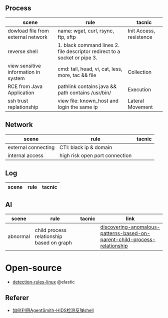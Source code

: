 
## Process
| scene | rule | tacnic |
|------|-----------|-------|
| dowload file from external network | name: wget, curl, rsync, ftp, sftp | Init Access, resistence |
| reverse shell | 1. black command lines 2. file descriptor redirect to a socket or pipe 3. | |
| view sensitive information in system | cmd: tail, head, vi, cat, less, more, tac && file | Collection |
| RCE from Java Application | pathlink contains java && path contains /usr/bin/ | Execution | 
| ssh trust replationship | view file: known_host and login the same ip | Lateral Movement| 


## Network
| scene | rule | tacnic |
|------|-----------|-------|
| external connecting | CTI: black ip & domain | |
| internal access | high risk open port connection | |

## Log
| scene | rule | tacnic |
|------|-----------|-------|


## AI

| scene | rule | tacnic | link |
|------|-----------|-------|--|
| abnormal | child process relationship based on graph|   | [discovering-anomalous-patterns-based-on-parent-child-process-relationship](https://www.elastic.co/cn/blog/discovering-anomalous-patterns-based-on-parent-child-process-relationships) |


# Open-source
- [detection-rules-linux](https://github.com/elastic/detection-rules/tree/main/rules/linux)  @elastic


## Referer
- [如何利用AgentSmith-HIDS检测反弹shell](https://github.com/EBWi11/AgentSmith-HIDS/blob/master/doc/How-to-use-AgentSmith-HIDS-to-detect-reverse-shell/%E5%A6%82%E4%BD%95%E5%88%A9%E7%94%A8AgentSmith-HIDS%E6%A3%80%E6%B5%8B%E5%8F%8D%E5%BC%B9shell.md)

